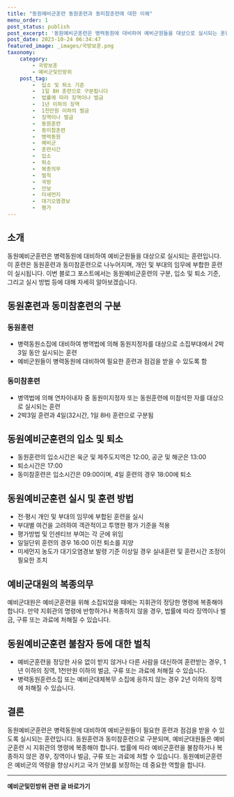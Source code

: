 ```yaml
---
title: "동원예비군훈련 동원훈련과 동미참훈련에 대한 이해"
menu_order: 1
post_status: publish
post_excerpt: '동원예비군훈련은 병력동원에 대비하여 예비군원들을 대상으로 실시되는 훈련입니다. 이 훈련은 동원훈련과 동미참훈련으로 나누어지며, 개인 및 부대의 임무에 부합한 훈련이 실시됩니다. 이번 블로그 포스트에서는 동원예비군훈련의 구분, 입소 및 퇴소 기준, 그리고 실시 방법 등에 대해 자세히 알아보겠습니다.'
post_date: 2023-10-24 06:34:47
featured_image: _images/국방보훈.png
taxonomy:
    category:
        - 국방보훈
        - 예비군및민방위
    post_tag:
        -  입소 및 퇴소 기준
        -  1일 8H 훈련으로 구분됩니다
        -  법률에 따라 징역이나 벌금
        -  1년 이하의 징역
        -  1천만원 이하의 벌금
        -  징역이나 벌금
        -  동원훈련
        -  동미참훈련
        -  병력동원
        -  예비군
        -  훈련시간
        -  입소
        -  퇴소
        -  복종의무
        -  벌칙
        -  국방
        -  안보
        -  미세먼지
        -  대기오염경보
        -  평가
---
```




## 소개
동원예비군훈련은 병력동원에 대비하여 예비군원들을 대상으로 실시되는 훈련입니다. 이 훈련은 동원훈련과 동미참훈련으로 나누어지며, 개인 및 부대의 임무에 부합한 훈련이 실시됩니다. 이번 블로그 포스트에서는 동원예비군훈련의 구분, 입소 및 퇴소 기준, 그리고 실시 방법 등에 대해 자세히 알아보겠습니다.

## 동원훈련과 동미참훈련의 구분

### 동원훈련
- 병력동원소집에 대비하여 병역법에 의해 동원지정자를 대상으로 소집부대에서 2박3일 동안 실시되는 훈련
- 예비군원들이 병력동원에 대비하여 필요한 훈련과 점검을 받을 수 있도록 함

### 동미참훈련
- 병역법에 의해 연차이내자 중 동원미지정자 또는 동원훈련에 미참석한 자를 대상으로 실시되는 훈련
- 2박3일 훈련과 4일(32시간, 1일 8H) 훈련으로 구분됨

## 동원예비군훈련의 입소 및 퇴소

- 동원훈련의 입소시간은 육군 및 제주도지역은 12:00, 공군 및 해군은 13:00
- 퇴소시간은 17:00
- 동미참훈련은 입소시간은 09:00이며, 4일 훈련의 경우 18:00에 퇴소

## 동원예비군훈련 실시 및 훈련 방법

- 전·평시 개인 및 부대의 임무에 부합된 훈련을 실시
- 부대별 여건을 고려하여 객관적이고 투명한 평가 기준을 적용
- 평가방법 및 인센티브 부여는 각 군에 위임
- 일일단위 훈련의 경우 16:00 이전 퇴소를 지양
- 미세먼지 농도가 대기오염경보 발령 기준 이상일 경우 실내훈련 및 훈련시간 조정이 필요한 조치

## 예비군대원의 복종의무

예비군대원은 예비군훈련을 위해 소집되었을 때에는 지휘관의 정당한 명령에 복종해야 합니다. 만약 지휘관의 명령에 반항하거나 복종하지 않을 경우, 법률에 따라 징역이나 벌금, 구류 또는 과료에 처해질 수 있습니다.

## 동원예비군훈련 불참자 등에 대한 벌칙

- 예비군훈련을 정당한 사유 없이 받지 않거나 다른 사람을 대신하여 훈련받는 경우, 1년 이하의 징역, 1천만원 이하의 벌금, 구류 또는 과료에 처해질 수 있습니다.
- 병력동원훈련소집 또는 예비군대체복무 소집에 응하지 않는 경우 2년 이하의 징역에 처해질 수 있습니다.

## 결론

동원예비군훈련은 병력동원에 대비하여 예비군원들이 필요한 훈련과 점검을 받을 수 있도록 실시되는 훈련입니다. 동원훈련과 동미참훈련으로 구분되며, 예비군대원들은 예비군훈련 시 지휘관의 명령에 복종해야 합니다. 법률에 따라 예비군훈련을 불참하거나 복종하지 않은 경우, 징역이나 벌금, 구류 또는 과료에 처할 수 있습니다. 동원예비군훈련은 예비군의 역량을 향상시키고 국가 안보를 보장하는 데 중요한 역할을 합니다.
<!-- wp:separator -->
<hr class="wp-block-separator has-alpha-channel-opacity"/>
<!-- /wp:separator -->

<!-- wp:group {"backgroundColor":"base","layout":{"type":"constrained"}} -->
<div class="wp-block-group has-base-background-color has-background"><!-- wp:paragraph {"align":"center","fontSize":"medium"} -->
<p class="has-text-align-center has-large-font-size"><strong>예비군및민방위 관련 글 바로가기</strong></p>
<!-- /wp:paragraph -->


<!-- wp:latest-posts
{"categories":[{"id":9797,"count":19,"description":"","link":"https://uknowlaw.com/category/%ec%98%88%eb%b9%84%ea%b5%b0%eb%b0%8f%eb%af%bc%eb%b0%a9%ec%9c%84/","name":"예비군및민방위","slug":"예비군및민방위","taxonomy":"category","parent":0,"meta":[],"_links":{"self":[{"href":"https://uknowlaw.com/wp-json/wp/v2/categories/9797"}],"collection":[{"href":"https://uknowlaw.com/wp-json/wp/v2/categories"}],"about":[{"href":"https://uknowlaw.com/wp-json/wp/v2/taxonomies/category"}],"wp:post_type":[{"href":"https://uknowlaw.com/wp-json/wp/v2/posts?categories=9797"}],"curies":[{"name":"wp","href":"https://api.w.org/{rel}","templated":true}]}}],"postsToShow":100,"excerptLength":28,"postLayout":"grid","columns":2,"featuredImageAlign":"left","featuredImageSizeSlug":"large","fontSize":"medium"} /--></div>
<!-- /wp:group -->
